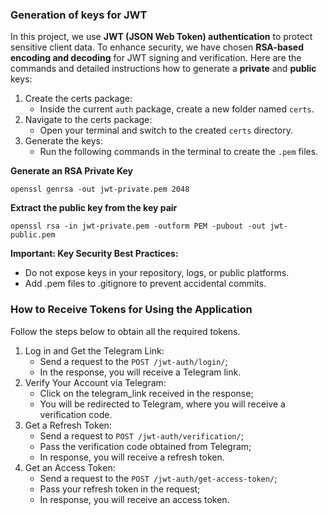 ### Generation of keys for JWT

In this project, we use **JWT (JSON Web Token) authentication** to protect sensitive client data.
To enhance security, we have chosen **RSA-based encoding and decoding** for JWT signing and verification.
Here are the commands and detailed instructions how to generate a **private** and **public** keys:

1. Create the certs package:
    - Inside the current `auth` package, create a new folder named `certs`.
2. Navigate to the certs package:
    - Open your terminal and switch to the created `certs` directory.
3. Generate the keys:
    - Run the following commands in the terminal to create the `.pem` files.

**Generate an RSA Private Key**
```shell
openssl genrsa -out jwt-private.pem 2048
```

**Extract the public key from the key pair**
```shell
openssl rsa -in jwt-private.pem -outform PEM -pubout -out jwt-public.pem
```

**Important: Key Security Best Practices:**
- Do not expose keys in your repository, logs, or public platforms.
- Add .pem files to .gitignore to prevent accidental commits.

###  How to Receive Tokens for Using the Application
Follow the steps below to obtain all the required tokens.

1. Log in and Get the Telegram Link:
   - Send a request to the `POST /jwt-auth/login/`;
   - In the response, you will receive a Telegram link.
2. Verify Your Account via Telegram:
   - Click on the telegram_link received in the response;
   - You will be redirected to Telegram, where you will receive a verification code.
3. Get a Refresh Token:
   - Send a request to `POST /jwt-auth/verification/`;
   - Pass the verification code obtained from Telegram;
   - In response, you will receive a refresh token.
4. Get an Access Token:
   - Send a request to the `POST /jwt-auth/get-access-token/`;
   - Pass your refresh token in the request;
   - In response, you will receive an access token.